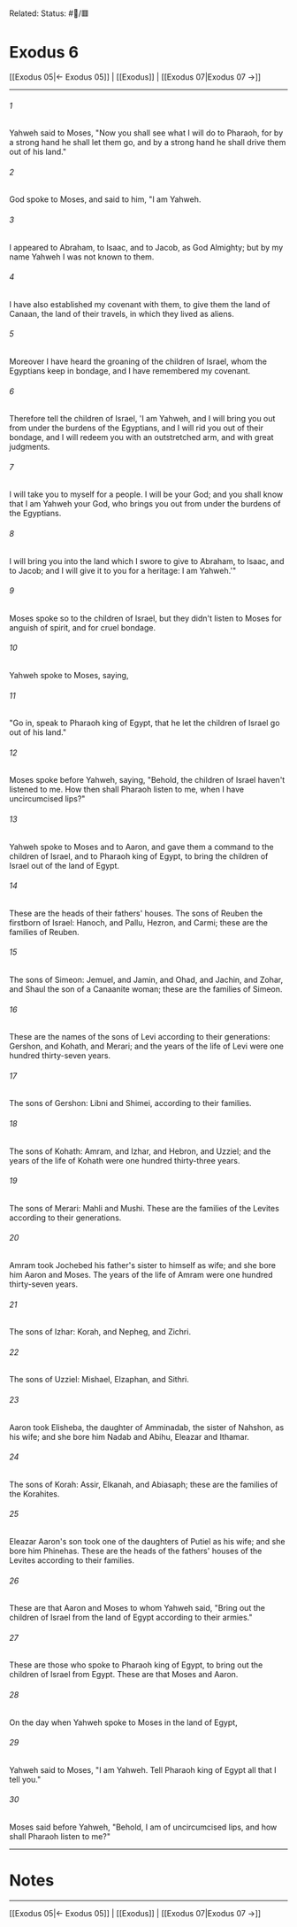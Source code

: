 Related:
Status: #📖/🟥
# Exodus 6

[[Exodus 05|← Exodus 05]] | [[Exodus]] | [[Exodus 07|Exodus 07 →]]
***



###### 1 
Yahweh said to Moses, "Now you shall see what I will do to Pharaoh, for by a strong hand he shall let them go, and by a strong hand he shall drive them out of his land." 

###### 2 
God spoke to Moses, and said to him, "I am Yahweh. 

###### 3 
I appeared to Abraham, to Isaac, and to Jacob, as God Almighty; but by my name Yahweh I was not known to them. 

###### 4 
I have also established my covenant with them, to give them the land of Canaan, the land of their travels, in which they lived as aliens. 

###### 5 
Moreover I have heard the groaning of the children of Israel, whom the Egyptians keep in bondage, and I have remembered my covenant. 

###### 6 
Therefore tell the children of Israel, 'I am Yahweh, and I will bring you out from under the burdens of the Egyptians, and I will rid you out of their bondage, and I will redeem you with an outstretched arm, and with great judgments. 

###### 7 
I will take you to myself for a people. I will be your God; and you shall know that I am Yahweh your God, who brings you out from under the burdens of the Egyptians. 

###### 8 
I will bring you into the land which I swore to give to Abraham, to Isaac, and to Jacob; and I will give it to you for a heritage: I am Yahweh.'" 

###### 9 
Moses spoke so to the children of Israel, but they didn't listen to Moses for anguish of spirit, and for cruel bondage. 

###### 10 
Yahweh spoke to Moses, saying, 

###### 11 
"Go in, speak to Pharaoh king of Egypt, that he let the children of Israel go out of his land." 

###### 12 
Moses spoke before Yahweh, saying, "Behold, the children of Israel haven't listened to me. How then shall Pharaoh listen to me, when I have uncircumcised lips?" 

###### 13 
Yahweh spoke to Moses and to Aaron, and gave them a command to the children of Israel, and to Pharaoh king of Egypt, to bring the children of Israel out of the land of Egypt. 

###### 14 
These are the heads of their fathers' houses. The sons of Reuben the firstborn of Israel: Hanoch, and Pallu, Hezron, and Carmi; these are the families of Reuben. 

###### 15 
The sons of Simeon: Jemuel, and Jamin, and Ohad, and Jachin, and Zohar, and Shaul the son of a Canaanite woman; these are the families of Simeon. 

###### 16 
These are the names of the sons of Levi according to their generations: Gershon, and Kohath, and Merari; and the years of the life of Levi were one hundred thirty-seven years. 

###### 17 
The sons of Gershon: Libni and Shimei, according to their families. 

###### 18 
The sons of Kohath: Amram, and Izhar, and Hebron, and Uzziel; and the years of the life of Kohath were one hundred thirty-three years. 

###### 19 
The sons of Merari: Mahli and Mushi. These are the families of the Levites according to their generations. 

###### 20 
Amram took Jochebed his father's sister to himself as wife; and she bore him Aaron and Moses. The years of the life of Amram were one hundred thirty-seven years. 

###### 21 
The sons of Izhar: Korah, and Nepheg, and Zichri. 

###### 22 
The sons of Uzziel: Mishael, Elzaphan, and Sithri. 

###### 23 
Aaron took Elisheba, the daughter of Amminadab, the sister of Nahshon, as his wife; and she bore him Nadab and Abihu, Eleazar and Ithamar. 

###### 24 
The sons of Korah: Assir, Elkanah, and Abiasaph; these are the families of the Korahites. 

###### 25 
Eleazar Aaron's son took one of the daughters of Putiel as his wife; and she bore him Phinehas. These are the heads of the fathers' houses of the Levites according to their families. 

###### 26 
These are that Aaron and Moses to whom Yahweh said, "Bring out the children of Israel from the land of Egypt according to their armies." 

###### 27 
These are those who spoke to Pharaoh king of Egypt, to bring out the children of Israel from Egypt. These are that Moses and Aaron. 

###### 28 
On the day when Yahweh spoke to Moses in the land of Egypt, 

###### 29 
Yahweh said to Moses, "I am Yahweh. Tell Pharaoh king of Egypt all that I tell you." 

###### 30 
Moses said before Yahweh, "Behold, I am of uncircumcised lips, and how shall Pharaoh listen to me?"

---
# Notes


***
[[Exodus 05|← Exodus 05]] | [[Exodus]] | [[Exodus 07|Exodus 07 →]]
